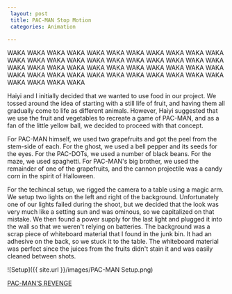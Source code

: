 ```yaml
---
 layout: post
 title: PAC-MAN Stop Motion
 categories: Animation
 
---
```


WAKA WAKA WAKA WAKA WAKA WAKA WAKA WAKA WAKA WAKA WAKA WAKA WAKA WAKA WAKA WAKA WAKA WAKA WAKA WAKA WAKA WAKA WAKA WAKA WAKA WAKA WAKA WAKA WAKA WAKA WAKA WAKA WAKA WAKA WAKA WAKA WAKA WAKA WAKA WAKA WAKA WAKA WAKA WAKA WAKA WAKA WAKA WAKA

Haiyi and I initially decided that we wanted to use food in our project. We tossed around the idea of starting with a still life of fruit, and having them all gradually come to life as different animals. However, Haiyi suggested that we use the fruit and vegetables to recreate a game of PAC-MAN, and as a fan of the little yellow ball, we decided to proceed with that concept. 

For PAC-MAN himself, we used two grapefruits and got the peel from the stem-side of each. For the ghost, we used a bell pepper and its seeds for the eyes. For the PAC-DOTs, we used a number of black beans. For the maze, we used spaghetti. For PAC-MAN's big brother, we used the remainder of one of the grapefruits, and the cannon projectile was a candy corn in the spirit of Halloween. 

For the techincal setup, we rigged the camera to a table using a magic arm. We setup two lights on the left and right of the background. Unfortunately one of our lights failed during the shoot, but we decided that the look was very much like a setting sun and was ominous, so we capitalized on that mistake. We then found a power supply for the last light and plugged it into the wall so that we weren't relying on batteries. The background was a scrap piece of whiteboard material that I found in the junk bin. It had an adhesive on the back, so we stuck it to the table. The whiteboard material was perfect since the juices from the fruits didn't stain it and was easily cleaned between shots. 

![Setup]({{ site.url }}/images/PAC-MAN Setup.png)

[PAC-MAN'S REVENGE](https://www.youtube.com/watch?v=s7JK14zD3DM&feature=youtu.be)

